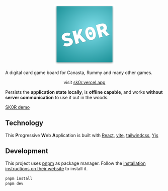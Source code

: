 <p align="center">
  <img src="https://github.com/TimKolberger/skor/blob/main/public/android-chrome-192x192.png?raw=true"  alt="SK0R logo" />
</p>

A digital card game board for Canasta, Rummy and many other games.

<p align="center">
visit <a href="https://sk0r.vercel.app" target="_blank">sk0r.vercel.app</a>
</p>

Persists the **application state locally**, is **offline capable**, and works
**without server communication** to use it out in the woods.

[SK0R demo](https://github.com/TimKolberger/skor/assets/16899513/484cff5f-2ca8-496f-bc8c-0e55e43d0bf4)

## Technology

This **P**rogressive **W**eb **A**pplication is built with
[React](https://github.com/facebook/react),
[vite](https://github.com/vitejs/vite/),
[tailwindcss](https://tailwindcss.com/),
[Yjs](https://docs.yjs.dev/)

## Development

This project uses [pnpm](https://pnpm.io/) as package manager.
Follow the [installation instructions on their website](https://pnpm.io/installation) to install it.

```shell
pnpm install
pnpm dev
```
